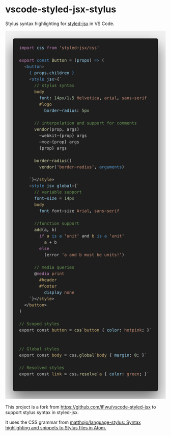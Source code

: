# vscode-styled-jsx-stylus

Stylus syntax highlighting for [styled-jsx](https://github.com/zeit/styled-jsx) in VS Code.

<img src="attachments/a7189b27.png" width="550">

This project is a fork from <https://github.com/iFwu/vscode-styled-jsx> to support stylus syntax in styled-jsx.

It uses the CSS grammar from [matthojo/language-stylus: Syntax highlighting and snippets to Stylus files in Atom.](https://github.com/matthojo/language-stylus)

